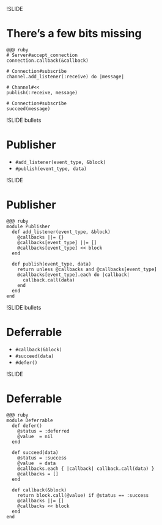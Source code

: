 !SLIDE
# There’s a few bits missing

    @@@ ruby
    # Server#accept_connection
    connection.callback(&callback)
    
    # Connection#subscribe
    channel.add_listener(:receive) do |message|
    
    # Channel#<<
    publish(:receive, message)
    
    # Connection#subscribe
    succeed(message)


!SLIDE bullets
# Publisher

* `#add_listener(event_type, &block)`
* `#publish(event_type, data)`


!SLIDE
# Publisher

    @@@ ruby
    module Publisher
      def add_listener(event_type, &block)
        @callbacks ||= {}
        @callbacks[event_type] ||= []
        @callbacks[event_type] << block
      end
      
      def publish(event_type, data)
        return unless @callbacks and @callbacks[event_type]
        @callbacks[event_type].each do |callback|
          callback.call(data)
        end
      end
    end


!SLIDE bullets
# Deferrable

* `#callback(&block)`
* `#succeed(data)`
* `#defer()`


!SLIDE
# Deferrable

    @@@ ruby
    module Deferrable
      def defer()
        @status = :deferred
        @value  = nil
      end
      
      def succeed(data)
        @status = :success
        @value  = data
        @callbacks.each { |callback| callback.call(data) }
        @callbacks = []
      end
      
      def callback(&block)
        return block.call(@value) if @status == :success
        @callbacks ||= []
        @callbacks << block
      end
    end

